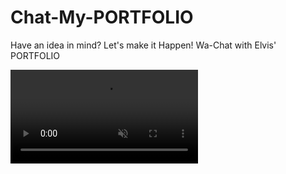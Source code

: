 # Chat-My-PORTFOLIO
Have an idea in mind?  Let's make it Happen! Wa-Chat with Elvis' PORTFOLIO

<video autoplay muted>
  <source src="https://github.com/DynastyElvis/Chat-My-PORTFOLIO/blob/main/assets/Screencast%20from%2013-03-2023%2012:44:57%20ALASIRI.webm" type="video/webm">
</video>
